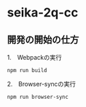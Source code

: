 # seika-2q-cc

## 開発の開始の仕方

1.　Webpackの実行

```
npm run build
```

2.　Browser-syncの実行

```
npm run browser-sync
```

